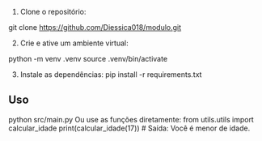 1. Clone o repositório:

git clone https://github.com/Diessica018/modulo.git

2. Crie e ative um ambiente virtual: 

python -m venv .venv
source .venv/bin/activate

3. Instale as dependências: 
pip install -r requirements.txt

## Uso
python src/main.py
Ou use as funções diretamente:
from utils.utils import calcular_idade
print(calcular_idade(17))  # Saída: Você é menor de idade.

